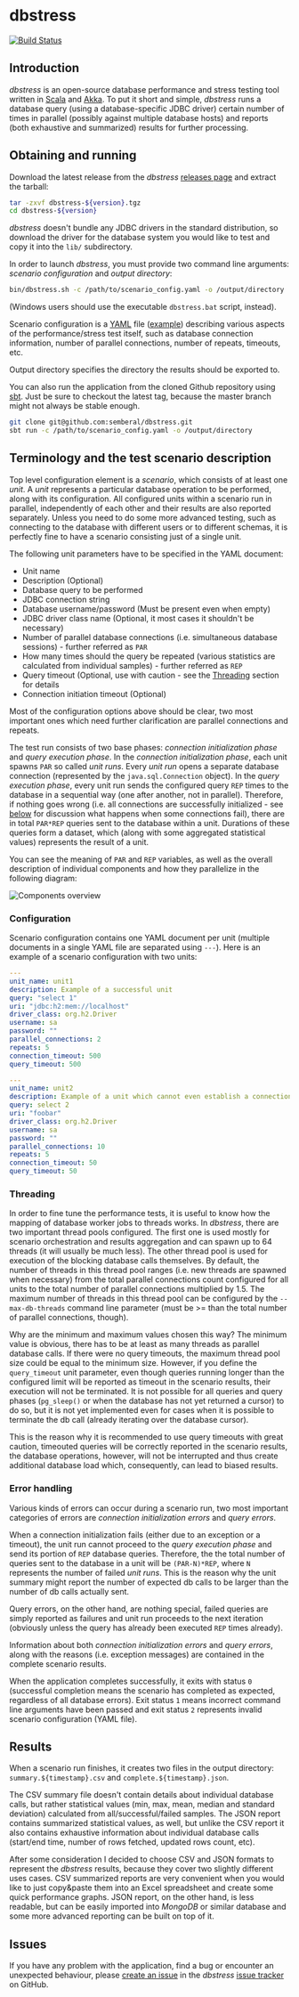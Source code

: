 # dbstress
[![Build Status](https://travis-ci.org/semberal/dbstress.svg?branch=master)](https://travis-ci.org/semberal/dbstress)

## Introduction

_dbstress_ is an open-source database performance and stress testing tool written in [Scala](http://www.scala-lang.org/) and [Akka](http://akka.io). To put it short and simple, _dbstress_ runs a database query (using a database-specific JDBC driver) certain number of times in parallel (possibly against multiple database hosts) and reports (both exhaustive and summarized) results for further processing.


## Obtaining and running

Download the latest release from the _dbstress_ [releases page](https://github.com/semberal/dbstress/releases) and extract the tarball:

```bash
tar -zxvf dbstress-${version}.tgz
cd dbstress-${version}
```

_dbstress_ doesn't bundle any JDBC drivers in the standard distribution, so download the driver for the database system you would like to test and copy it into the `lib/` subdirectory. 

<!-- Consult the relevant _dbstress_ [wiki page]() for links to various common drivers. -->

In order to launch _dbstress_, you must provide two command line arguments: _scenario configuration_ and _output directory_:

```bash
bin/dbstress.sh -c /path/to/scenario_config.yaml -o /output/directory
```
(Windows users should use the executable `dbstress.bat` script, instead).

Scenario configuration is a [YAML](http://www.yaml.org/start.html) file ([example](https://github.com/semberal/dbstress/blob/master/src/it/resources/config1.yaml)) describing various aspects of the performance/stress test itself, such as database connection information, number of parallel connections, number of repeats, timeouts, etc.

Output directory specifies the directory the results should be exported to.

You can also run the application from the cloned Github repository using [sbt](http://scala-sbt.org). Just be sure to checkout the latest tag, because the master branch might not always be stable enough.

```bash
git clone git@github.com:semberal/dbstress.git
sbt run -c /path/to/scenario_config.yaml -o /output/directory
```

## Terminology and the test scenario description

Top level configuration element is a _scenario_, which consists of at least one _unit_. 
A _unit_ represents a particular database operation to be performed, along with its configuration.
All configured units within a scenario run in parallel, independently of each other and their results are also reported separately. Unless you need to do some more advanced testing, such as connecting to the database with different users or to different schemas, it is perfectly fine to have a scenario consisting just of a single unit.

The following unit parameters have to be specified in the YAML document:

* Unit name
* Description (Optional)
* Database query to be performed
* JDBC connection string
* Database username/password (Must be present even when empty)
* JDBC driver class name (Optional, it most cases it shouldn't be necessary)
* Number of parallel database connections (i.e. simultaneous database sessions) - further referred as `PAR`
* How many times should the query be repeated (various statistics are calculated from individual samples) - further referred as `REP`
* Query timeout (Optional, use with caution - see the [Threading](#threading) section for details
* Connection initiation timeout (Optional)

Most of the configuration options above should be clear, two most important ones which need further clarification are parallel connections and repeats.

The test run consists of two base phases: _connection initialization phase_ and _query execution phase_. In the _connection initialization phase_, each unit spawns `PAR` so called _unit runs_. Every _unit run_ opens a separate database connection (represented by the `java.sql.Connection` object). In the _query execution phase_, every unit run sends the configured query `REP` times to the database in a sequential way (one after another, not in parallel). Therefore, if nothing goes wrong (i.e. all connections are successfully initialized - see [below](#error-handling) for discussion what happens when some connections fail), there are in total `PAR*REP` queries sent to the database within a unit. Durations of these queries form a dataset, which (along with some aggregated statistical values) represents the result of a unit.

You can see the meaning of `PAR` and `REP` variables, as well as the overall description of individual components and how they parallelize in the following diagram:

![Components overview](images/Terminology.png?raw=true)


### Configuration

Scenario configuration contains one YAML document per unit (multiple documents in a single YAML file are separated using `---`). Here is an example of a scenario configuration with two units:
	
```yaml
---
unit_name: unit1
description: Example of a successful unit
query: "select 1"
uri: "jdbc:h2:mem://localhost"
driver_class: org.h2.Driver
username: sa
password: ""
parallel_connections: 2
repeats: 5
connection_timeout: 500
query_timeout: 500

---
unit_name: unit2
description: Example of a unit which cannot even establish a connection (wrong uri string)
query: select 2
uri: "foobar"
driver_class: org.h2.Driver
username: sa
password: ""
parallel_connections: 10
repeats: 5
connection_timeout: 50
query_timeout: 50
```

### Threading
In order to fine tune the performance tests, it is useful to know how the mapping of database worker jobs to threads works. In _dbstress_, there are two important thread pools configured. The first one is used mostly for scenario orchestration and results aggregation and can spawn up to 64 threads (it will usually be much less). The other thread pool is used for execution of the blocking database calls themselves. By default, the number of threads in this thread pool ranges (i.e. new threads are spawned when necessary) from the total parallel connections count configured for all units to the total number of parallel connections multiplied by 1.5. The maximum number of threads in this thread pool can be configured by the `--max-db-threads` command line parameter (must be >= than the total number of parallel connections, though).

Why are the minimum and maximum values chosen this way? The minimum value is obvious, there has to be at least as many threads as parallel database calls. If there were no query timeouts, the maximum thread pool size could be equal to the minimum size. However, if you define the `query_timeout` unit parameter, even though queries running longer than the configured limit will be reported as timeout in the scenario results, their execution will not be terminated. It is not possible for all queries and query phases (`pg_sleep()` or when the database has not yet returned a cursor) to do so, but it is not yet implemented even for cases when it is possible to terminate the db call (already iterating over the database cursor).

This is the reason why it is recommended to use query timeouts with great caution, timeouted queries will be correctly reported in the scenario results, the database operations, however, will not be interrupted and thus create additional database load which, consequently, can lead to biased results.

### Error handling

Various kinds of errors can occur during a scenario run, two most important categories of errors are _connection initialization errors_ and _query errors_.

When a connection initialization fails (either due to an exception or a timeout), the unit run cannot proceed to the _query execution phase_ and send its portion of `REP` database queries. Therefore, the the total number of queries sent to the database in a unit will be `(PAR-N)*REP`, where `N` represents the number of failed _unit runs_. This is the reason why the unit summary might report the number of expected db calls to be larger than the number of db calls actually sent.

Query errors, on the other hand, are nothing special, failed queries are simply reported as failures and unit run proceeds to the next iteration (obviously unless the query has already been executed `REP` times already).

Information about both _connection initialization errors_ and _query errors_, along with the reasons (i.e. exception messages) are contained in the complete scenario results.

When the application completes successfully, it exits with status `0` (successful completion means the scenario has completed as expected, regardless of all database errors). Exit status `1` means incorrect command line arguments have been passed and exit status `2` represents invalid scenario configuration (YAML file). 

## Results

When a scenario run finishes, it creates two files in the output directory: `summary.${timestamp}.csv` and `complete.${timestamp}.json`.

The CSV summary file doesn't contain details about individual database calls, but rather statistical values (min, max, mean, median and standard deviation) calculated from all/successful/failed samples. The JSON report contains summarized statistical values, as well, but unlike the CSV report it also contains exhaustive information about individual database calls (start/end time, number of rows fetched, updated rows count, etc).

After some consideration I decided to choose CSV and JSON formats to represent the _dbstress_ results, because they cover two slightly different uses cases. CSV summarized reports are very convenient when you would like to just copy&paste them into an Excel spreadsheet and create some quick performance graphs. JSON report, on the other hand, is less readable, but can be easily imported into _MongoDB_ or similar database and some more advanced reporting can be built on top of it.

## Issues
If you have any problem with the application, find a bug or encounter an unexpected behaviour, please [create an issue](https://github.com/semberal/dbstress/issues/new) in the _dbstress_ [issue tracker](https://github.com/semberal/dbstress/issues) on GitHub.

<!--
## Roadmap

### 2.0
Main theme of the 2.0 release will be distributed testing. It is often the case you have several workers and you would
like to point them all 
-->

<!--
## Technical description

_dbstress_ is written in the Scala programming language and is implemented using Akka actors. The following diagram describes the actor hierarchy:

![dbstress actors](./images/Actors.png)
-->

<!--
## F.A.Q.

### Does dbstress support non-relational databases, such as MongoDB, as well?
 
Unfortunately, it doesn't. Currently _dbstress_ only supports JDBC access and there is no plan implement support for non-JDBC databases. Community contributions are always welcome, though.
-->
